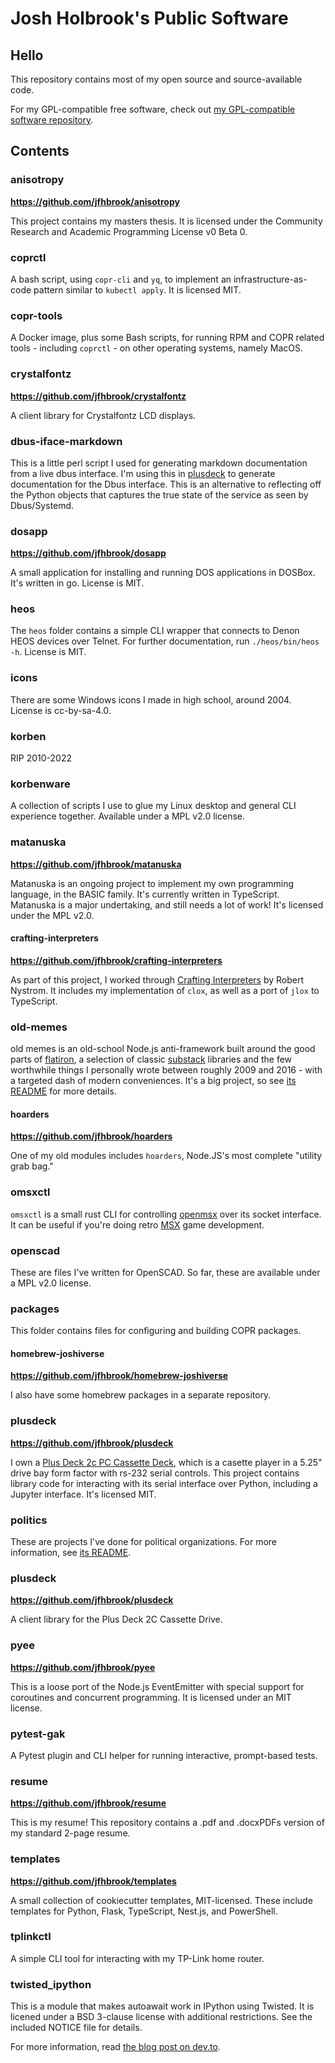 # Josh Holbrook's Public Software

## Hello

This repository contains most of my open source and source-available code.

For my GPL-compatible free software, check out [my GPL-compatible software repository](https://github.com/jfhbrook/public-gpl).

## Contents

### anisotropy

**<https://github.com/jfhbrook/anisotropy>**

This project contains my masters thesis. It is licensed under the Community
Research and Academic Programming License v0 Beta 0.

### coprctl

A bash script, using `copr-cli` and `yq`, to implement an infrastructure-as-code
pattern similar to `kubectl apply`. It is licensed MIT.

### copr-tools

A Docker image, plus some Bash scripts, for running RPM and COPR related tools - including `coprctl` - on other operating systems, namely MacOS.

### crystalfontz

**<https://github.com/jfhbrook/crystalfontz>**

A client library for Crystalfontz LCD displays.

### dbus-iface-markdown

This is a little perl script I used for generating markdown documentation from a live dbus interface. I'm using this in [plusdeck](https://github.com/jfhbrook/plusdeck) to generate documentation for the Dbus interface. This is an alternative to reflecting off the Python objects that captures the true state of the service as seen by Dbus/Systemd.

### dosapp

**<https://github.com/jfhbrook/dosapp>**

A small application for installing and running DOS applications in DOSBox.
It's written in go. License is MIT.

### heos

The `heos` folder contains a simple CLI wrapper that connects to Denon HEOS
devices over Telnet. For further documentation, run `./heos/bin/heos -h`.
License is MIT.

### icons

There are some Windows icons I made in high school, around 2004. License is cc-by-sa-4.0.

### korben

RIP 2010-2022

### korbenware

A collection of scripts I use to glue my Linux desktop and general CLI experience
together. Available under a MPL v2.0 license.

### matanuska

**<https://github.com/jfhbrook/matanuska>**

Matanuska is an ongoing project to implement my own programming language, in
the BASIC family. It's currently written in TypeScript. Matanuska is a major
undertaking, and still needs a lot of work! It's licensed under the MPL v2.0.

#### crafting-interpreters

**<https://github.com/jfhbrook/crafting-interpreters>**

As part of this project, I worked through
[Crafting Interpreters](https://craftinginterpreters.com/) by Robert Nystrom.
It includes my implementation of `clox`, as well as a port of `jlox` to
TypeScript.

### old-memes

old memes is an old-school Node.js anti-framework built around the good parts
of [flatiron](https://github.com/flatiron), a selection of classic [substack](https://github.com/substack) libraries and the few worthwhile
things I personally wrote between roughly 2009 and 2016 - with a targeted
dash of modern conveniences. It's a big project, so see [its README](./old-memes/README.md) for more
details.

#### hoarders

**<https://github.com/jfhbrook/hoarders>**

One of my old modules includes `hoarders`, Node.JS's most complete "utility
grab bag."

### omsxctl

`omsxctl` is a small rust CLI for controlling [openmsx](https://openmsx.org/) over its socket interface.
It can be useful if you're doing retro [MSX](https://en.wikipedia.org/wiki/MSX) game development.

### openscad

These are files I've written for OpenSCAD. So far, these are available under a
MPL v2.0 license.

### packages

This folder contains files for configuring and building COPR packages.

#### homebrew-joshiverse

**<https://github.com/jfhbrook/homebrew-joshiverse>**

I also have some homebrew packages in a separate repository.

### plusdeck

**<https://github.com/jfhbrook/plusdeck>**

I own a [Plus Deck 2c PC Cassette Deck](https://www.frequencycast.co.uk/plusdeck.html),
which is a casette player in a 5.25" drive bay form factor with rs-232 serial
controls. This project contains library code for interacting with its serial
interface over Python, including a Jupyter interface. It's licensed MIT.

### politics

These are projects I've done for political organizations. For more information,
see [its README](./politics/README.md).

### plusdeck

**<https://github.com/jfhbrook/plusdeck>**

A client library for the Plus Deck 2C Cassette Drive.

### pyee

**<https://github.com/jfhbrook/pyee>**

This is a loose port of the Node.js EventEmitter with special support for
coroutines and concurrent programming. It is licensed under an MIT license.

### pytest-gak

A Pytest plugin and CLI helper for running interactive, prompt-based tests.

### resume

**<https://github.com/jfhbrook/resume>**

This is my resume! This repository contains a .pdf and .docxPDFs version of
my standard 2-page resume.

### templates

**<https://github.com/jfhbrook/templates>**

A small collection of cookiecutter templates, MIT-licensed. These include
templates for Python, Flask, TypeScript, Nest.js, and PowerShell.

### tplinkctl

A simple CLI tool for interacting with my TP-Link home router.

### twisted_ipython

This is a module that makes autoawait work in IPython using Twisted. It is
licened under a BSD 3-clause license with additional restrictions. See
the included NOTICE file for details.

For more information, read [the blog post on dev.to](https://dev.to/jfhbrook/twistedipython-autoawait-in-jupyter-notebooks-with-twisted-lee).
